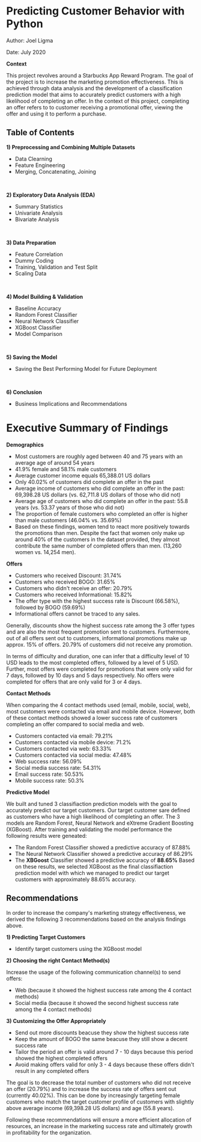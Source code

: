 # Predicting Customer Behavior with Python

Author: Joel Ligma

Date: July 2020

**Context**

This project revolves around a Starbucks App Reward Program. The goal of the project is to increase the marketing promotion effectiveness. This is achieved through data analysis and the development of a classification prediction model that aims to accurately predict customers with a high likelihood of completing an offer. In the context of this project, completing an offer refers to to customer receiving a promotional offer, viewing the offer and using it to perform a purchase.

## Table of Contents
**1) Preprocessing and Combining Multiple Datasets** 
- Data Clearning
- Feature Engineering
- Merging, Concatenating, Joining
<br>

**2) Exploratory Data Analysis (EDA)**
- Summary Statistics
- Univariate Analysis
- Bivariate Analysis
<br>

**3) Data Preparation**
- Feature Correlation
- Dummy Coding
- Training, Validation and Test Split
- Scaling Data
<br>

**4) Model Building & Validation**
- Baseline Accuracy
- Random Forest Classifier
- Neural Network Classifier
- XGBoost Classifier
- Model Comparison
<br>

**5) Saving the Model**
- Saving the Best Performing Model for Future Deployment
<br>

**6) Conclusion**
- Business Implications and Recommendations

# Executive Summary of Findings

**Demographics**

- Most customers are roughly aged between 40 and 75 years with an average age of around 54 years
- 41.9% female and 58.1% male customers
- Average customer income equals 65,388.01 US dollars
- Only 40.02% of customers did complete an offer in the past
- Average income of customers who did complete an offer in the past: 69,398.28 US dollars (vs. 62,711.8 US dollars of those who did not)
- Average age of customers who did complete an offer in the past: 55.8 years (vs. 53.37 years of those who did not)
- The proportion of female customers who completed an offer is higher than male customers (46.04% vs. 35.69%)
- Based on these findings, women tend to react more positively towards the promotions than men. Despite the fact that women only make up around 40% of the customers in the dataset provided, they almost contribute the same number of completed offers than men. (13,260 women vs. 14,254 men).

**Offers**

- Customers who received Discount: 31.74%
- Customers who received BOGO: 31.65%
- Customers who didn't receive an offer: 20.79%
- Customers who received Informational: 15.82%
- The offer type with the highest success rate is Discount (66.58%), followed by BOGO (59.69%)
- Informational offers cannot be traced to any sales.

Generally, discounts show the highest success rate among the 3 offer types and are also the most frequent promotion sent to customers. Furthermore, out of all offers sent out to customers, informational promotions make up approx. 15% of offers. 20.79% of customers did not receive any promotion.

In terms of difficulty and duration, one can infer that a difficulty level of 10 USD leads to the most completed offers, followed by a level of 5 USD. Further, most offers were completed for promotions that were only valid for 7 days, followed by 10 days and 5 days respectively. No offers were completed for offers that are only valid for 3 or 4 days.

**Contact Methods**

When comparing the 4 contact methods used (email, mobile, social, web), most customers were contacted via email and mobile device. However, both of these contact methods showed a lower success rate of customers completing an offer compared to social media and web.

- Customers contacted via email: 79.21%
- Customers contacted via mobile device: 71.2%
- Customers contacted via web: 63.33%
- Customers contacted via social media: 47.48%
- Web success rate: 56.09%
- Social media success rate: 54.31%
- Email success rate: 50.53%
- Mobile success rate: 50.3%

**Predictive Model**

We built and tuned 3 classifiaction prediction models with the goal to accurately predict our target customers. Our target customer sare defined as customers who have a high likelihood of completing an offer. The 3 models are Random Forest, Neural Network and eXtreme Gradient Boosting (XGBoost). After training and validating the model performance the following results were geneated:

- The Random Forest Classifier showed a predictive accuracy of 87.88%
- The Neural Network Classifier showed a predictive accuracy of 86.29%
- The **XBGoost** Classifier showed a predictive accuracy of **88.65%**
Based on these results, we selected XGBoost as the final classifiaction prediction model with which we managed to predict our target customers with approximately 88.65% accuracy.

## Recommendations

In order to increase the company's marketing strategy effectiveness, we derived the following 3 recommendations based on the analysis findings above.

**1) Predicting Target Customers**

- Identify target customers using the XGBoost model

**2) Choosing the right Contact Method(s)**

Increase the usage of the following communication channel(s) to send offers:

- Web (because it showed the highest success rate among the 4 contact methods)
- Social media (because it showed the second highest success rate among the 4 contact methods)

**3) Customizing the Offer Appropriately**

- Send out more discounts beacuse they show the highest success rate
- Keep the amount of BOGO the same beacuse they still show a decent success rate
- Tailor the period an offer is valid around 7 - 10 days because this period showed the highest completed offers
- Avoid making offers valid for only 3 - 4 days because these offers didn't result in any completed offers

The goal is to decrease the total number of customers who did not receive an offer (20.79%) and to increase the success rate of offers sent out (currently 40.02%). This can be done by increasingly targeting female customers who match the target customer profile of customers with slightly above average income (69,398.28 US dollars) and age (55.8 years).

Following these recommendations will ensure a more efficient allocation of resources, an increase in the marketing success rate and ultimately growth in profitability for the organization.
